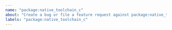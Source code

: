 ```yaml
---
name: "package:native_toolchain_c"
about: "Create a bug or file a feature request against package:native_toolchain_c."
labels: "package:native_toolchain_c"
---
```

